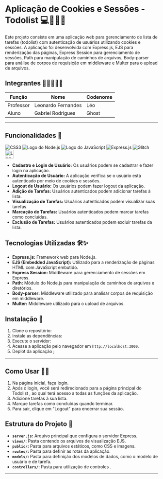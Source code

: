 # Aplicação de Cookies e Sessões - Todolist 💻🍪🔐✨

Este projeto consiste em uma aplicação web para gerenciamento de lista de tarefas (todolist) com autenticação de usuários utilizando cookies e sessões. A aplicação foi desenvolvida com Express.js, EJS para renderização das páginas, Express Session para gerenciamento de sessões, Path para manipulação de caminhos de arquivos, Body-parser para análise de corpos de requisição em middleware e Multer para o upload de arquivos.


## Integrantes 🙋🏻‍♂️🤝🏻

| Função | Nome | Codenome |
|--------|------|----------|
| Professor | Leonardo Fernandes | Léo |
| Aluno | Gabriel Rodrigues | Ghost |

-----------------------------------------

## Funcionalidades 🚀

![CSS3](https://img.shields.io/badge/css3-%231572B6.svg?style=for-the-badge&logo=css3&logoColor=white)
![Logo do Node.js](https://img.shields.io/badge/Node.js-2B8244?style=for-the-badge&logo=node.js&logoColor=white)
![Logo do JavaScript](https://img.shields.io/badge/JavaScript-323330?style=for-the-badge&logo=javascript&logoColor=F7DF1E)
![Express.js](https://img.shields.io/badge/express.js-%23404d59.svg?style=for-the-badge&logo=express&logoColor=%2361DAFB)
![Glitch](https://img.shields.io/badge/glitch-%233333FF.svg?style=for-the-badge&logo=glitch&logoColor=white)
<img src="https://www2.ifal.edu.br/acesso-a-sistemas/logo2.png/@@images/image.png" alt="Logo do Ifal" style="width:auto; height:28px;"/>


- **Cadastro e Login de Usuário:** Os usuários podem se cadastrar e fazer login na aplicação.
- **Autenticação de Usuário:** A aplicação verifica se o usuário está autenticado por meio de cookies e sessões.
- **Logout de Usuário:** Os usuários podem fazer logout da aplicação.
- **Adição de Tarefas:** Usuários autenticados podem adicionar tarefas à lista.
- **Visualização de Tarefas:** Usuários autenticados podem visualizar suas tarefas.
- **Marcação de Tarefas:** Usuários autenticados podem marcar tarefas como concluídas.
- **Exclusão de Tarefas:** Usuários autenticados podem excluir tarefas da lista.

## Tecnologias Utilizadas 🛠✨



- **Express.js:** Framework web para Node.js.
- **EJS (Embedded JavaScript):** Utilizado para a renderização de páginas HTML com JavaScript embutido.
- **Express Session:** Middleware para gerenciamento de sessões em Express.
- **Path:** Módulo do Node.js para manipulação de caminhos de arquivos e diretórios.
- **Body-parser:** Middleware utilizado para analisar corpos de requisição em middleware.
- **Multer:** Middleware utilizado para o upload de arquivos.

## Instalação 📂

1. Clone o repositório:
2. Instale as dependências:
3. Execute o servidor:
4. Acesse a aplicação pelo navegador em `http://localhost:3000`.
5. Deplot da aplicação ;

--------------------------------


## Como Usar 📌📝

1. Na página inicial, faça login.
2. Após o login, você será redirecionado para a página principal do Todolist , ao qual terá acesso a todas as funções da aplicação.
3. Adicione tarefas à sua lista.
4. Marque tarefas como concluídas quando terminar.
5. Para sair, clique em "Logout" para encerrar sua sessão.

## Estrutura do Projeto 💭

- **`server.js`:** Arquivo principal que configura o servidor Express.
- **`views/`:** Pasta contendo os arquivos de visualização EJS.
- **`public/`:** Pasta para arquivos estáticos, como CSS e imagens.
- **`routes/`:** Pasta para definir as rotas da aplicação.
- **`models/`:** Pasta para definição dos modelos de dados, como o modelo de usuário e de tarefa.
- **`controllers/`:** Pasta para utilização de controles .

-----------------------------------------------------------------











